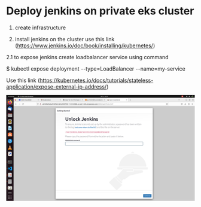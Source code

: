 # Deploy jenkins on private eks cluster 

 
 

1. create infrastructure <br> 

2. install jenkins on the cluster use this link (https://www.jenkins.io/doc/book/installing/kubernetes/) <br> 

2.1 to expose jenkins create loadbalancer service using command 

 $ kubectl expose deployment <deployment name> --type=LoadBalancer --name=my-service <br> 

Use this link (https://kubernetes.io/docs/tutorials/stateless-application/expose-external-ip-address/) <br> 

![My Image](img/output.png)
 